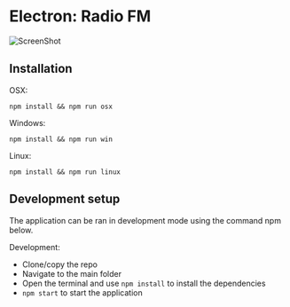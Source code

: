 # Electron: Radio FM

![ScreenShot](demo/radio.gif)

## Installation

OSX:

```
npm install && npm run osx
```

Windows:

```
npm install && npm run win
```

Linux:

```
npm install && npm run linux
```

## Development setup

The application can be ran in development mode using the command npm below.

Development:

* Clone/copy the repo
* Navigate to the main folder
* Open the terminal and use ```npm install``` to install the dependencies
* ```npm start``` to start the application
